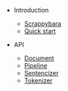 - Introduction
    - [Scrappybara](README.md)
    - [Quick start](quick-start.md)
    
- API
    - [Document](document.md)
    - [Pipeline](pipeline.md)
    - [Sentencizer](sentencizer.md)
    - [Tokenizer](tokenizer.md)

